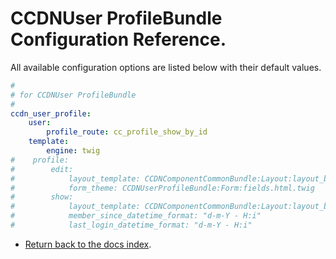 CCDNUser ProfileBundle Configuration Reference.
===============================================

All available configuration options are listed below with their default values.

``` yml
#
# for CCDNUser ProfileBundle
#
ccdn_user_profile:
    user:
        profile_route: cc_profile_show_by_id 
    template:
        engine: twig
#    profile:
#        edit:
#            layout_template: CCDNComponentCommonBundle:Layout:layout_body_left.html.twig
#            form_theme: CCDNUserProfileBundle:Form:fields.html.twig
#        show:
#            layout_template: CCDNComponentCommonBundle:Layout:layout_body_left.html.twig
#            member_since_datetime_format: "d-m-Y - H:i"
#            last_login_datetime_format: "d-m-Y - H:i"

```

- [Return back to the docs index](index.md).
